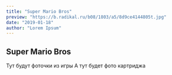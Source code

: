 ```yaml
---
title: "Super Mario Bros"
preview: "https://b.radikal.ru/b08/1803/a5/8d9ce4144805t.jpg"
date: "2019-01-18"
author: "Lorem Ipsum"
---
```


## Super Mario Bros

Тут будут фоточки из игры
А тут будет фото картриджа